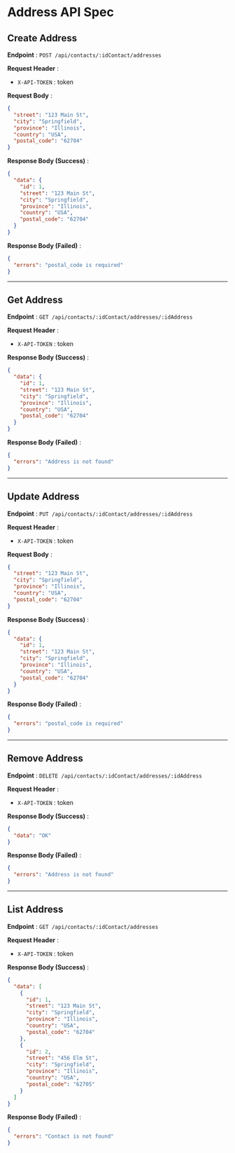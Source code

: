 # Address API Spec

## Create Address

**Endpoint** : `POST /api/contacts/:idContact/addresses`

**Request Header** :

- `X-API-TOKEN` : token

**Request Body** :

```json
{
  "street": "123 Main St",
  "city": "Springfield",
  "province": "Illinois",
  "country": "USA",
  "postal_code": "62704"
}
```

**Response Body (Success)** :

```json
{
  "data": {
    "id": 1,
    "street": "123 Main St",
    "city": "Springfield",
    "province": "Illinois",
    "country": "USA",
    "postal_code": "62704"
  }
}
```

**Response Body (Failed)** :

```json
{
  "errors": "postal_code is required"
}
```

---

## Get Address

**Endpoint** : `GET /api/contacts/:idContact/addresses/:idAddress`

**Request Header** :

- `X-API-TOKEN` : token

**Response Body (Success)** :

```json
{
  "data": {
    "id": 1,
    "street": "123 Main St",
    "city": "Springfield",
    "province": "Illinois",
    "country": "USA",
    "postal_code": "62704"
  }
}
```

**Response Body (Failed)** :

```json
{
  "errors": "Address is not found"
}
```

---

## Update Address

**Endpoint** : `PUT /api/contacts/:idContact/addresses/:idAddress`

**Request Header** :

- `X-API-TOKEN` : token

**Request Body** :

```json
{
  "street": "123 Main St",
  "city": "Springfield",
  "province": "Illinois",
  "country": "USA",
  "postal_code": "62704"
}
```

**Response Body (Success)** :

```json
{
  "data": {
    "id": 1,
    "street": "123 Main St",
    "city": "Springfield",
    "province": "Illinois",
    "country": "USA",
    "postal_code": "62704"
  }
}
```

**Response Body (Failed)** :

```json
{
  "errors": "postal_code is required"
}
```

---

## Remove Address

**Endpoint** : `DELETE /api/contacts/:idContact/addresses/:idAddress`

**Request Header** :

- `X-API-TOKEN` : token

**Response Body (Success)** :

```json
{
  "data": "OK"
}
```

**Response Body (Failed)** :

```json
{
  "errors": "Address is not found"
}
```

---

## List Address

**Endpoint** : `GET /api/contacts/:idContact/addresses`

**Request Header** :

- `X-API-TOKEN` : token

**Response Body (Success)** :

```json
{
  "data": [
    {
      "id": 1,
      "street": "123 Main St",
      "city": "Springfield",
      "province": "Illinois",
      "country": "USA",
      "postal_code": "62704"
    },
    {
      "id": 2,
      "street": "456 Elm St",
      "city": "Springfield",
      "province": "Illinois",
      "country": "USA",
      "postal_code": "62705"
    }
  ]
}
```

**Response Body (Failed)** :

```json
{
  "errors": "Contact is not found"
}
```
